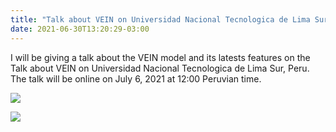 ```yaml
---
title: "Talk about VEIN on Universidad Nacional Tecnologica de Lima Sur, Peru"
date: 2021-06-30T13:20:29-03:00
---
```

I will be giving a talk about the VEIN model and its latests features on the 
Talk about VEIN on Universidad Nacional Tecnologica de Lima Sur, Peru.
The talk will be online on July 6, 2021 at 12:00 Peruvian time.

![](https://i.imgur.com/0BOc2VT.png)

![](https://raw.githubusercontent.com/atmoschem/atmoschem.github.io/main/static/media/talk01.png)
